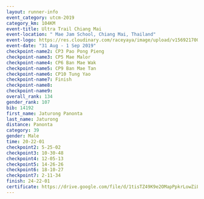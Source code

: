 ```yaml
---
layout: runner-info 
event_category: utcm-2019 
category_km: 104KM 
event-title: Ultra Trail Chiang Mai 
event-location: " Mae Jam School, Chiang Mai, Thailand" 
event-logo: https://res.cloudinary.com/raceyaya/image/upload/v1569217001/logo/ultra-trail-chiangmai_ay7efp.jpg 
event-date: "31 Aug - 1 Sep 2019" 
checkpoint-name2: CP3 Pao Pong Pieng 
checkpoint-name3: CP5 Mae Malor 
checkpoint-name4: CP6 Ban Mae Wak  
checkpoint-name5: CP9 Ban Mae Tan 
checkpoint-name6: CP10 Tung Yao 
checkpoint-name7: Finish 
checkpoint-name8: 
checkpoint-name9: 
overall_rank: 134
gender_rank: 107
bib: 14192
first_name: Jaturong Panonta
last_name: Jaturong
distance: Panonta
category: 39
gender: Male
time: 20-22-01
checkpoint2: 5-25-02
checkpoint3: 10-30-48
checkpoint4: 12-05-13
checkpoint5: 14-26-26
checkpoint6: 18-10-27
checkpoint7: 2-11-34
finish: 24-22-01
certificate: https://drive.google.com/file/d/1tisTZ49K9e2OMapPpkrLowZiLzRyadCz/view?usp=sharing
---
```


